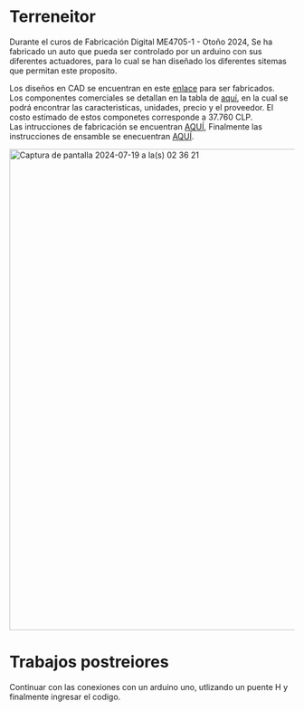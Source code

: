 # Terreneitor
Durante el curos de Fabricación Digital ME4705-1 - Otoño 2024, Se ha fabricado un auto que pueda ser controlado por un arduino con sus diferentes actuadores, para lo cual se han diseñado los diferentes sitemas que permitan este proposito.

Los diseños en CAD se encuentran en este [enlace](https://grabcad.com/library/terreneitor-1) para ser fabricados.\
Los componentes comerciales se detallan en la tabla de [aquí](https://docs.google.com/spreadsheets/d/1DSrJ0_xuWaVBffNN5vSXRWbKLo0g__aeroXFZMOQHVI/edit?usp=sharing), en la cual se podrá encontrar las caracteristicas, unidades, precio y el proveedor. El costo estimado de estos componetes corresponde a 37.760 CLP.\
Las intrucciones de fabricación se encuentran [AQUÍ](https://github.com/MichelPerezL/Terreneitor/blob/main/Fabricación.md), 
Finalmente las instrucciones de ensamble se enecuentran [AQUÍ](https://github.com/MichelPerezL/Terreneitor/blob/main/Ensamble.md).



<img width="850" alt="Captura de pantalla 2024-07-19 a la(s) 02 36 21" src="https://github.com/user-attachments/assets/6811ed54-bc77-41d9-b779-654ceeae44eb">


# Trabajos postreiores

Continuar con las conexiones con un arduino uno, utlizando un puente H y finalmente ingresar el codigo.
